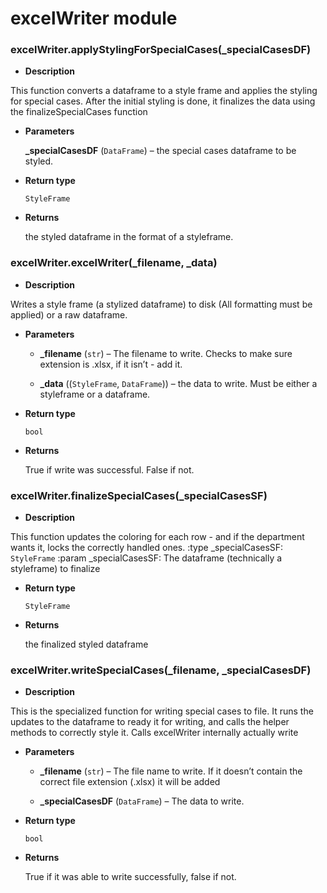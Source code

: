 # excelWriter module


### excelWriter.applyStylingForSpecialCases(_specialCasesDF)

* **Description**


This function converts a dataframe to a style frame and applies the styling for special cases.
After the initial styling is done, it finalizes the data using the finalizeSpecialCases function


* **Parameters**

    **_specialCasesDF** (`DataFrame`) – the special cases dataframe to be styled.



* **Return type**

    `StyleFrame`



* **Returns**

    the styled dataframe in the format of a styleframe.



### excelWriter.excelWriter(_filename, _data)

* **Description**


Writes a style frame (a stylized dataframe) to disk (All formatting must be applied) or
a raw dataframe.


* **Parameters**
    
    * **_filename** (`str`) – The filename to write. Checks to make sure extension is .xlsx, if it isn’t - add it.

    * **_data** ((`StyleFrame`, `DataFrame`)) – the data to write. Must be either a styleframe or a dataframe.



* **Return type**

    `bool`



* **Returns**

    True if write was successful. False if not.



### excelWriter.finalizeSpecialCases(_specialCasesSF)

* **Description**


This function updates the coloring for each row - and if the department wants it, locks the correctly handled
ones.
:type _specialCasesSF: `StyleFrame`
:param _specialCasesSF: The dataframe (technically a styleframe) to finalize


* **Return type**

    `StyleFrame`



* **Returns**

    the finalized styled dataframe



### excelWriter.writeSpecialCases(_filename, _specialCasesDF)

* **Description**


This is the specialized function for writing special cases to file. It runs the updates to the dataframe to ready it
for writing, and calls the helper methods to correctly style it. Calls excelWriter internally actually write


* **Parameters**
    
    * **_filename** (`str`) – The file name to write. If it doesn’t contain the correct file extension (.xlsx) it will be added

    * **_specialCasesDF** (`DataFrame`) – The data to write.



* **Return type**

    `bool`



* **Returns**

    True if it was able to write successfully, false if not.

